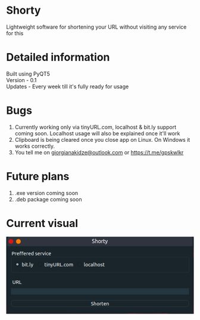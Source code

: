 # Shorty

Lightweight software for shortening your URL without visiting any service for this

# Detailed information 

Built using PyQT5    
Version - 0.1  
Updates - Every week till it's fully ready for usage

# Bugs 

1. Currently working only via tinyURL.com, localhost & bit.ly support coming soon. Localhost usage will also be explained once it'll work
2. Clipboard is being cleared once you close app on Linux. On Windows it works correctly.
3. You tell me on giorgianakidze@outlook.com or https://t.me/gpskwlkr

# Future plans

1. .exe version coming soon
2. .deb package coming soon

# Current visual

![Screenshot](https://raw.githubusercontent.com/gpskwlkr/shorty/master/screenshots/shorty_0.1.png)
